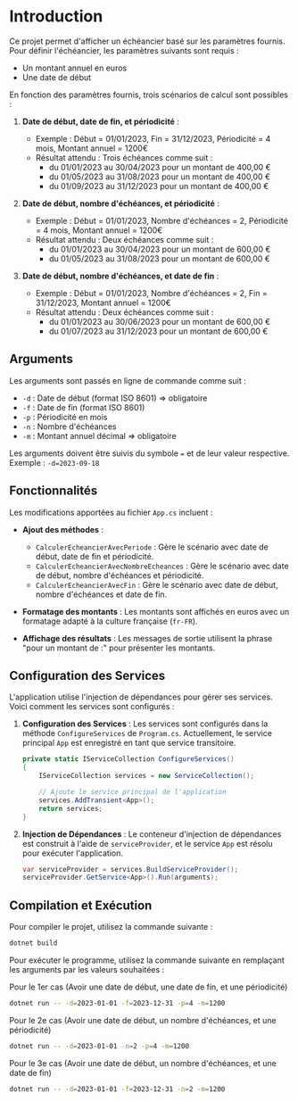 # Introduction

Ce projet permet d'afficher un échéancier basé sur les paramètres fournis. Pour définir l'échéancier, les paramètres suivants sont requis :

- Un montant annuel en euros
- Une date de début

En fonction des paramètres fournis, trois scénarios de calcul sont possibles :

1. **Date de début, date de fin, et périodicité** :
   - Exemple : Début = 01/01/2023, Fin = 31/12/2023, Périodicité = 4 mois, Montant annuel = 1200€
   - Résultat attendu : Trois échéances comme suit :
     - du 01/01/2023 au 30/04/2023 pour un montant de 400,00 €
     - du 01/05/2023 au 31/08/2023 pour un montant de 400,00 €
     - du 01/09/2023 au 31/12/2023 pour un montant de 400,00 €

2. **Date de début, nombre d'échéances, et périodicité** :
   - Exemple : Début = 01/01/2023, Nombre d'échéances = 2, Périodicité = 4 mois, Montant annuel = 1200€
   - Résultat attendu : Deux échéances comme suit :
     - du 01/01/2023 au 30/04/2023 pour un montant de 600,00 €
     - du 01/05/2023 au 31/08/2023 pour un montant de 600,00 €

3. **Date de début, nombre d'échéances, et date de fin** :
   - Exemple : Début = 01/01/2023, Nombre d'échéances = 2, Fin = 31/12/2023, Montant annuel = 1200€
   - Résultat attendu : Deux échéances comme suit :
     - du 01/01/2023 au 30/06/2023 pour un montant de 600,00 €
     - du 01/07/2023 au 31/12/2023 pour un montant de 600,00 €

## Arguments

Les arguments sont passés en ligne de commande comme suit :

- `-d` : Date de début (format ISO 8601) => obligatoire
- `-f` : Date de fin (format ISO 8601)
- `-p` : Périodicité en mois
- `-n` : Nombre d'échéances
- `-m` : Montant annuel décimal => obligatoire

Les arguments doivent être suivis du symbole `=` et de leur valeur respective. Exemple : `-d=2023-09-18`

## Fonctionnalités

Les modifications apportées au fichier `App.cs` incluent :

- **Ajout des méthodes** :
  - `CalculerEcheancierAvecPeriode` : Gère le scénario avec date de début, date de fin et périodicité.
  - `CalculerEcheancierAvecNombreEcheances` : Gère le scénario avec date de début, nombre d'échéances et périodicité.
  - `CalculerEcheancierAvecFin` : Gère le scénario avec date de début, nombre d'échéances et date de fin.

- **Formatage des montants** : Les montants sont affichés en euros avec un formatage adapté à la culture française (`fr-FR`).

- **Affichage des résultats** : Les messages de sortie utilisent la phrase "pour un montant de :" pour présenter les montants.

## Configuration des Services

L'application utilise l'injection de dépendances pour gérer ses services. Voici comment les services sont configurés :

1. **Configuration des Services** : Les services sont configurés dans la méthode `ConfigureServices` de `Program.cs`. Actuellement, le service principal `App` est enregistré en tant que service transitoire.

    ```csharp
    private static IServiceCollection ConfigureServices()
    {
        IServiceCollection services = new ServiceCollection();

        // Ajoute le service principal de l'application
        services.AddTransient<App>();
        return services;
    }
    ```

2. **Injection de Dépendances** : Le conteneur d'injection de dépendances est construit à l'aide de `serviceProvider`, et le service `App` est résolu pour exécuter l'application.

    ```csharp
    var serviceProvider = services.BuildServiceProvider();
    serviceProvider.GetService<App>().Run(arguments);
    ```

## Compilation et Exécution

Pour compiler le projet, utilisez la commande suivante :

```bash
dotnet build
```

Pour exécuter le programme, utilisez la commande suivante en remplaçant les arguments par les valeurs souhaitées :

Pour le 1er cas (Avoir une date de début, une date de fin, et une périodicité)

```bash
dotnet run -- -d=2023-01-01 -f=2023-12-31 -p=4 -m=1200
```

Pour le 2e cas (Avoir une date de début, un nombre d'échéances, et une périodicité)

```bash
dotnet run -- -d=2023-01-01 -n=2 -p=4 -m=1200
```

Pour le 3e cas (Avoir une date de début, un nombre d'échéances, et une date de fin)

```bash
dotnet run -- -d=2023-01-01 -f=2023-12-31 -n=2 -m=1200
```